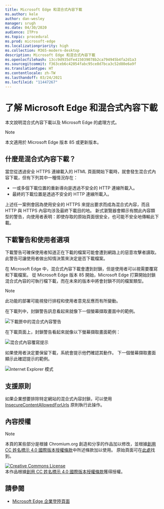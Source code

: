 ```yaml
---
title: Microsoft Edge 和混合式內容下載
ms.author: kele
author: dan-wesley
manager: srugh
ms.date: 04/30/2020
audience: ITPro
ms.topic: procedural
ms.prod: microsoft-edge
ms.localizationpriority: high
ms.collection: M365-modern-desktop
description: Microsoft Edge 和混合式內容下載
ms.openlocfilehash: 13cc9d935dfe415039078b2ca794945b4fa2d1a3
ms.sourcegitcommit: f363ceb6c42054fabc95ce8d7bca3c52d80e6a9f
ms.translationtype: HT
ms.contentlocale: zh-TW
ms.lasthandoff: 03/24/2021
ms.locfileid: "11447267"
---
```

# <a name="learn-about-microsoft-edge-and-mixed-content-downloads"></a>了解 Microsoft Edge 和混合式內容下載

本文說明混合式內容下載以及 Microsoft Edge 的處理方式。

>[!NOTE]
>本文適用於 Microsoft Edge 版本 85 或更新版本。

## <a name="what-are-mixed-content-downloads"></a>什麼是混合式內容下載？

當您從透過安全 HTTPS 連線載入的 HTML 頁面開始下載時，就會發生混合式內容下載，但有下列其中一種情況存在：

- 一或多個下載位置的重新導向是透過不安全的 HTTP 連線所載入。
- 最終的下載位置是透過不安全的 HTTP 連線所載入。

上述任一案例會因為使用安全的 HTTPS 來提出要求而成為混合式內容，而且 HTTP 與 HTTPS 內容均涉及最終下載目的地。 新式瀏覽器會顯示有關此內容類型的警告，向使用者表明：即使存取的原始頁面很安全，也可能不安全地傳輸此下載。

## <a name="download-warnings-and-user-options"></a>下載警告和使用者選項

下載警告可確保使用者知道正在下載的檔案可能會遭到網路上的惡意攻擊者讀取。 此警告可讓使用者做出知情決策來決定是否下載檔案。

在 Microsoft Edge 中，混合式內容下載會遭到封鎖，但是使用者可以視需要覆寫和下載檔案。 從 Microsoft Edge 版本 85 開始，Microsoft Edge 打算開始封鎖混合式內容的可執行檔下載，而在未來的版本中將會封鎖不同的檔案類型。

> [!NOTE]
> 此功能的部署可能視發行排程和使用者意見反應而有所變動。

<!-- The schedule of the block for different filetypes is to be determined and may be impacted by usage data and user feedback. -->

在下載列中，封鎖警告訊息看起來就像下一個螢幕擷取畫面中的範例。

 ![下載匣中的混合式內容警告](./media/edge-learnmore-mixed-content-downloads/edge-mixed-content-download-tray-warning.png)

在下載頁面上，封鎖警告看起來就像以下螢幕擷取畫面範例：

 ![混合式內容覆寫提示](./media/edge-learnmore-mixed-content-downloads/edge-mixed-content-download-page-warning.png)

如果使用者決定要保留下載，系統會提示他們確認其動作。 下一個螢幕擷取畫面顯示此確認提示的範例。

 ![Internet Explorer 模式](./media/edge-learnmore-mixed-content-downloads/edge-mixed-content-download-override.png)

## <a name="supporting-policies"></a>支援原則

如果企業想要排除特定網站的混合式內容封鎖，可以使用 [InsecureContentAllowedForUrls](./microsoft-edge-policies.md#insecurecontentallowedforurls) 原則執行此操作。

## <a name="content-license"></a>內容授權

> [!NOTE]
> 本頁的某些部分是根據 Chromium.org 創造和分享的作品加以修改，並根據[創用 CC 姓名標示 4.0 國際版本授權條款](http://creativecommons.org/licenses/by/4.0/)中所述條款加以使用。 原始頁面可在[此處](https://developers.google.com/web/fundamentals/security/prevent-mixed-content/what-is-mixed-content)找到。
  
<a rel="license" href="http://creativecommons.org/licenses/by/4.0/"><img alt="Creative Commons License" style="border-width:0" src="https://i.creativecommons.org/l/by/4.0/88x31.png" /></a><br />本作品根據<a rel="license" href="http://creativecommons.org/licenses/by/4.0/">創用 CC 姓名標示 4.0 國際版本授權條款</a>獲得授權。

## <a name="see-also"></a>請參閱

- [Microsoft Edge 企業登陸頁面](https://aka.ms/EdgeEnterprise)
